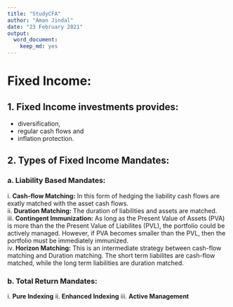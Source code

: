 ```yaml
---
title: "StudyCFA"
author: "Aman Jindal"
date: "23 February 2021"
output: 
  word_document: 
    keep_md: yes
---
```


# Fixed Income:

## 1. Fixed Income investments provides:
- diversification,
- regular cash flows and 
- inflation protection.

## 2. Types of Fixed Income Mandates:

### a. Liability Based Mandates:

i. **Cash-flow Matching:** 
    In this form of hedging the liability cash flows are exatly matched with the asset cash flows.<br>
ii. **Duration Matching:** 
    The duration of liabilities and assets are matched.<br>
iii. **Contingent Immunization:**
    As long as the Present Value of Assets (PVA) is more than the the Present Value of Liabilites (PVL), the portfolio could         be actively managed. However, if PVA becomes smaller than the PVL, then the portfolio must be immediately immunized.<br>
iv. **Horizon Matching:**
    This is an intermediate strategy between cash-flow matching and Duration matching. The short term liabilites are                 cash-flow matched, while the long term liabilities are duration matched.<br>

### b. Total Return Mandates:

i. **Pure Indexing**
ii. **Enhanced Indexing**
iii. **Active Management**
        

            
    
    
    
    
    
    
